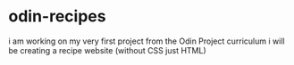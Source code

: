 # odin-recipes
 i am working on my very first project from the Odin Project curriculum
 i will be creating a recipe website (without CSS just HTML)
